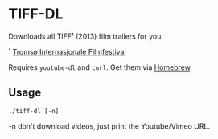TIFF-DL
=======

Downloads all TIFF¹ (2013) film trailers for you.

¹ [Tromsø Internasjonale Filmfestival][tiff]

Requires `youtube-dl` and `curl`. Get them via [Homebrew].

Usage
-----

`./tiff-dl [-n]`

-n	don't download videos, just print the Youtube/Vimeo URL.

[tiff]:http://tiff.no/
[homebrew]:http://mxcl.github.com/homebrew/
